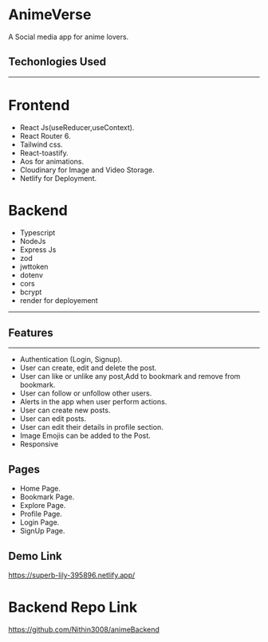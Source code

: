 # AnimeVerse

A Social media app for anime lovers.

## Techonlogies Used

---
# Frontend
- React Js(useReducer,useContext).
- React Router 6.
- Tailwind css.
- React-toastify.
- Aos for animations.
- Cloudinary for Image and Video Storage.
- Netlify for Deployment.
  
# Backend
- Typescript
- NodeJs
- Express Js
- zod
- jwttoken
- dotenv
- cors
- bcrypt
- render for deployement

---

## Features

---

- Authentication (Login, Signup).
- User can create, edit and delete the post.
- User can like or unlike any post,Add to bookmark and remove from bookmark.
- User can follow or unfollow other users.
- Alerts in the app when user perform actions.
- User can create new posts.
- User can edit posts.
- User can edit their details in profile section.
- Image Emojis can be added to the Post.
- Responsive

## Pages

- Home Page.
- Bookmark Page.
- Explore Page.
- Profile Page.
- Login Page.
- SignUp Page.

## Demo Link
https://superb-lily-395896.netlify.app/

# Backend Repo Link
https://github.com/Nithin3008/animeBackend



